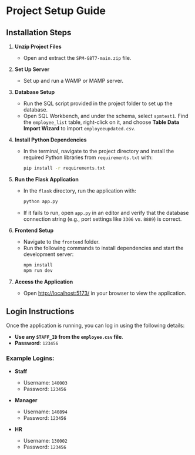 
# Project Setup Guide 

## Installation Steps 

1. **Unzip Project Files**  
   - Open and extract the `SPM-G8T7-main.zip` file.

2. **Set Up Server**  
   - Set up and run a WAMP or MAMP server.

3. **Database Setup**  
   - Run the SQL script provided in the project folder to set up the database.
   - Open SQL Workbench, and under the schema, select `spmtest1`. Find the `employee_list` table, right-click on it, and choose **Table Data Import Wizard** to import `employeeupdated.csv`.

4. **Install Python Dependencies**  
   - In the terminal, navigate to the project directory and install the required Python libraries from `requirements.txt` with:
     ```bash
     pip install -r requirements.txt
     ```

5. **Run the Flask Application**  
   - In the `flask` directory, run the application with:
     ```bash
     python app.py
     ```
   - If it fails to run, open `app.py` in an editor and verify that the database connection string (e.g., port settings like `3306` vs. `8889`) is correct.

6. **Frontend Setup**  
   - Navigate to the `frontend` folder.
   - Run the following commands to install dependencies and start the development server:
     ```bash
     npm install
     npm run dev
     ```

7. **Access the Application**  
   - Open [http://localhost:5173/](http://localhost:5173/) in your browser to view the application.


## Login Instructions

Once the application is running, you can log in using the following details:

- **Use any `STAFF_ID` from the `employee.csv` file**.
- **Password**: `123456`

### Example Logins:
- **Staff**  
  - Username: `140003`  
  - Password: `123456`

- **Manager**  
  - Username: `140894`  
  - Password: `123456`

- **HR**  
  - Username: `130002`  
  - Password: `123456`

